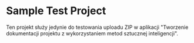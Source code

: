 # Sample Test Project

Ten projekt służy jedynie do testowania uploadu ZIP w aplikacji "Tworzenie dokumentacji projektu z wykorzystaniem metod sztucznej inteligencji".
